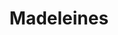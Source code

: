 ---
layout: recette
categories: [recettes]
hidden: true
lang: fr
title: Madeleines
type: sucre
pour: pour 12 madeleines
ingredients: 
  - nom: oeufs 
    qte: 2
  - nom: sucre
    qte: 75
    unite: gr
  - nom: farine
    qte: 100
    unite: gr
  - nom: levure chimique
    qte: 4
    unite: gr
  - nom: beurre
    qte: 50
    unite: gr
  - nom: lait
    qte: 25
    unite: gr
  - nom: jus de citron
    qte: 1/2
  - nom: zestes de citron
preconditions:
  - Le beurre, le lait et les oeufs doivent être à température ambiante
  - Faire fondre le beurre
etapes:
  - label: Préparation 1/2
    details:
      - Blanchir les oeufs et le sucre au fouet
      - Ajouter les zestes de citron, le jus et le lait
      - Mélanger au fouet
      - Tamiser la farine et la levure chimique au dessus du mélange
      - Mélanger au fouet (sans insister)
      - Ajouter le beurre fondu (doit être froid/tiède mais pas chaud !)
      - Mélanger au fouet (sans insister)
      - Laisser la pâte 15 minutes au réfrigérateur
  - label: Préparation 2/2
    details:
      - Mélanger la pâte à la spatule silicone afin de casser les bulles qui se sont formées
      - (Optionnel) Ajouter des fruits confits / pépites de chocolat (les fariner avant pour éviter qu'ils ne retombent)
      - Beurrer le moule
      - Verser la pâte dans le moule (remplir chaque madeleine à trois quarts)
cuisson: 
  - Préchauffer le four à 250°C
  - Mettre les madeleines au four
  - Attendre 2 minutes puis baisser le four à 200°C (ouvrir la porte du four pour que la température chute)
  - Cuire pendant 6 à 10 minutes
  - Démouler les madeleines et les laisser refroidir sur une grille
  - Mettre dans une boite hermétique et patienter 2 heures
notes:
  - La différence de température à la cuisson va aider les madeleines à bien gonfler afin d'obtenir une belle bosse
  - Bien surveiller la cuisson, ça dépendra beaucoup du four
  - Entre deux fournées, laver le moule afin qu'il soit propre et froid 
variantes:
  - label: Fourrées (confiture, pâte à tartiner)
    todo: true
  - label: Coques en chocolat
    todo: true
  - label: Orange et Chocolat
    todo: true
  - label: Fruits confits
    todo: false
  - label: Pépites de chocolat
    todo: false
---